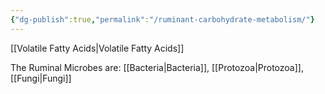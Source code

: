 ```yaml
---
{"dg-publish":true,"permalink":"/ruminant-carbohydrate-metabolism/"}
---
```


[[Volatile Fatty Acids\|Volatile Fatty Acids]]

The Ruminal Microbes are:
[[Bacteria\|Bacteria]], [[Protozoa\|Protozoa]], [[Fungi\|Fungi]]